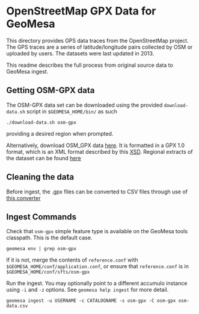 # OpenStreetMap GPX Data for GeoMesa

This directory provides GPS data traces from the OpenStreetMap project. The GPS traces are a series of latitude/longitude pairs collected by OSM or uploaded by users. The datasets were last updated in 2013.

This readme describes the full process from original source data to GeoMesa ingest.

## Getting OSM-GPX data

The OSM-GPX data set can be downloaded using the provided ```download-data.sh``` script in `$GEOMESA_HOME/bin/` as such

    ./download-data.sh osm-gpx

providing a desired region when prompted.

Alternatively, download OSM_GPX data [here](http://planet.openstreetmap.org/gps/). It is formatted in a GPX 1.0 format, which is an XML format described by this [XSD](http://www.topografix.com/GPX/1/0/gpx.xsd). Regional extracts of the dataset can be found [here](http://zverik.osm.rambler.ru/gps/files/extracts/index.html)

## Cleaning the data

Before ingest, the .gpx files can be converted to CSV files through use of [this converter](https://github.com/jahhulbert-ccri/osm-parsers)

## Ingest Commands

Check that `osm-gpx` simple feature type is available on the GeoMesa tools classpath. This is the default case.

    geomesa env | grep osm-gpx

If it is not, merge the contents of `reference.conf` with `$GEOMESA_HOME/conf/application.conf`, or ensure that `reference.conf` is in `$GEOMESA_HOME/conf/sfts/osm-gpx`

Run the ingest. You may optionally point to a different accumulo instance using `-i` and `-z` options. See `geomesa help ingest` for more detail.

    geomesa ingest -u USERNAME -c CATALOGNAME -s osm-gpx -C osm-gpx osm-data.csv
